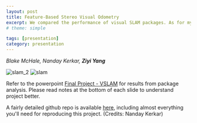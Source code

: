 ```yaml
---
layout: post
title: Feature-Based Stereo Visual Odometry
excerpt: We compared the performance of visual SLAM packages. As for my task, I built the visual-odometry pipeline from scratch and compared it with SOFT-odometry.
# theme: simple

tags: [presentation]
category: presentation
---
```

_Blake McHale, Nanday Kerkar, **Ziyi Yang**_

![slam_2](/images/slam_2.png)
![slam](/images/slam.png)


Refer to the powerpoint [Final Project - VSLAM](https://drive.google.com/open?id=1G9HaCIgNlhQMFVMM0QGIlX2SZOuhA7G60rU7nMprKnE)
for results from package analysis. Please read notes at the bottom of each slide to understand project better.

A fairly detailed github repo is available [here](https://github.com/nandayvk/EECE5554_Final_Project), including almost everything you'll need for reproducing this project. (Credits: Nanday Kerkar)
